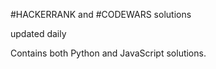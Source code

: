 #HACKERRANK and #CODEWARS solutions

updated daily

Contains both Python and JavaScript solutions.



